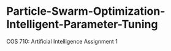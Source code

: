 # Particle-Swarm-Optimization-Intelligent-Parameter-Tuning
COS 710: Artificial Intelligence Assignment 1
